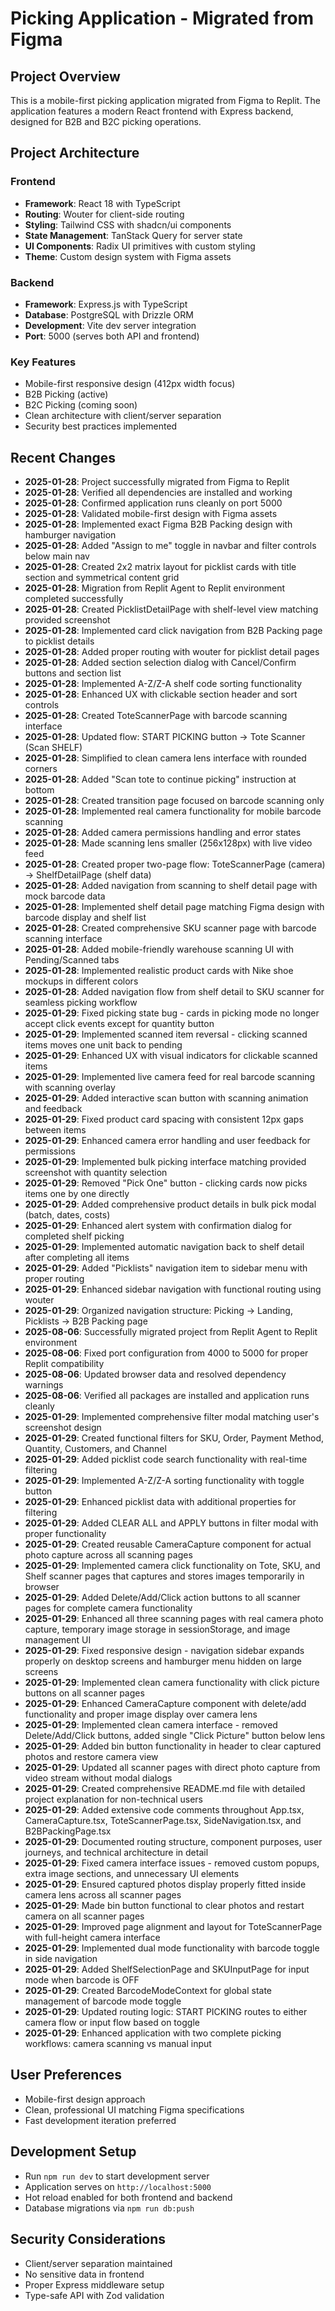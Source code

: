 # Picking Application - Migrated from Figma

## Project Overview
This is a mobile-first picking application migrated from Figma to Replit. The application features a modern React frontend with Express backend, designed for B2B and B2C picking operations.

## Project Architecture

### Frontend
- **Framework**: React 18 with TypeScript
- **Routing**: Wouter for client-side routing
- **Styling**: Tailwind CSS with shadcn/ui components
- **State Management**: TanStack Query for server state
- **UI Components**: Radix UI primitives with custom styling
- **Theme**: Custom design system with Figma assets

### Backend
- **Framework**: Express.js with TypeScript
- **Database**: PostgreSQL with Drizzle ORM
- **Development**: Vite dev server integration
- **Port**: 5000 (serves both API and frontend)

### Key Features
- Mobile-first responsive design (412px width focus)
- B2B Picking (active)
- B2C Picking (coming soon)
- Clean architecture with client/server separation
- Security best practices implemented

## Recent Changes
- **2025-01-28**: Project successfully migrated from Figma to Replit
- **2025-01-28**: Verified all dependencies are installed and working
- **2025-01-28**: Confirmed application runs cleanly on port 5000
- **2025-01-28**: Validated mobile-first design with Figma assets
- **2025-01-28**: Implemented exact Figma B2B Packing design with hamburger navigation
- **2025-01-28**: Added "Assign to me" toggle in navbar and filter controls below main nav
- **2025-01-28**: Created 2x2 matrix layout for picklist cards with title section and symmetrical content grid
- **2025-01-28**: Migration from Replit Agent to Replit environment completed successfully
- **2025-01-28**: Created PicklistDetailPage with shelf-level view matching provided screenshot
- **2025-01-28**: Implemented card click navigation from B2B Packing page to picklist details
- **2025-01-28**: Added proper routing with wouter for picklist detail pages
- **2025-01-28**: Added section selection dialog with Cancel/Confirm buttons and section list
- **2025-01-28**: Implemented A-Z/Z-A shelf code sorting functionality
- **2025-01-28**: Enhanced UX with clickable section header and sort controls
- **2025-01-28**: Created ToteScannerPage with barcode scanning interface
- **2025-01-28**: Updated flow: START PICKING button → Tote Scanner (Scan SHELF)
- **2025-01-28**: Simplified to clean camera lens interface with rounded corners
- **2025-01-28**: Added "Scan tote to continue picking" instruction at bottom
- **2025-01-28**: Created transition page focused on barcode scanning only
- **2025-01-28**: Implemented real camera functionality for mobile barcode scanning
- **2025-01-28**: Added camera permissions handling and error states
- **2025-01-28**: Made scanning lens smaller (256x128px) with live video feed
- **2025-01-28**: Created proper two-page flow: ToteScannerPage (camera) → ShelfDetailPage (shelf data)
- **2025-01-28**: Added navigation from scanning to shelf detail page with mock barcode data
- **2025-01-28**: Implemented shelf detail page matching Figma design with barcode display and shelf list
- **2025-01-28**: Created comprehensive SKU scanner page with barcode scanning interface
- **2025-01-28**: Added mobile-friendly warehouse scanning UI with Pending/Scanned tabs
- **2025-01-28**: Implemented realistic product cards with Nike shoe mockups in different colors
- **2025-01-28**: Added navigation flow from shelf detail to SKU scanner for seamless picking workflow
- **2025-01-29**: Fixed picking state bug - cards in picking mode no longer accept click events except for quantity button
- **2025-01-29**: Implemented scanned item reversal - clicking scanned items moves one unit back to pending
- **2025-01-29**: Enhanced UX with visual indicators for clickable scanned items
- **2025-01-29**: Implemented live camera feed for real barcode scanning with scanning overlay
- **2025-01-29**: Added interactive scan button with scanning animation and feedback
- **2025-01-29**: Fixed product card spacing with consistent 12px gaps between items
- **2025-01-29**: Enhanced camera error handling and user feedback for permissions
- **2025-01-29**: Implemented bulk picking interface matching provided screenshot with quantity selection
- **2025-01-29**: Removed "Pick One" button - clicking cards now picks items one by one directly
- **2025-01-29**: Added comprehensive product details in bulk pick modal (batch, dates, costs)
- **2025-01-29**: Enhanced alert system with confirmation dialog for completed shelf picking
- **2025-01-29**: Implemented automatic navigation back to shelf detail after completing all items
- **2025-01-29**: Added "Picklists" navigation item to sidebar menu with proper routing
- **2025-01-29**: Enhanced sidebar navigation with functional routing using wouter
- **2025-01-29**: Organized navigation structure: Picking → Landing, Picklists → B2B Packing page
- **2025-08-06**: Successfully migrated project from Replit Agent to Replit environment
- **2025-08-06**: Fixed port configuration from 4000 to 5000 for proper Replit compatibility
- **2025-08-06**: Updated browser data and resolved dependency warnings
- **2025-08-06**: Verified all packages are installed and application runs cleanly
- **2025-01-29**: Implemented comprehensive filter modal matching user's screenshot design
- **2025-01-29**: Created functional filters for SKU, Order, Payment Method, Quantity, Customers, and Channel
- **2025-01-29**: Added picklist code search functionality with real-time filtering
- **2025-01-29**: Implemented A-Z/Z-A sorting functionality with toggle button
- **2025-01-29**: Enhanced picklist data with additional properties for filtering
- **2025-01-29**: Added CLEAR ALL and APPLY buttons in filter modal with proper functionality
- **2025-01-29**: Created reusable CameraCapture component for actual photo capture across all scanning pages
- **2025-01-29**: Implemented camera click functionality on Tote, SKU, and Shelf scanner pages that captures and stores images temporarily in browser
- **2025-01-29**: Added Delete/Add/Click action buttons to all scanner pages for complete camera functionality
- **2025-01-29**: Enhanced all three scanning pages with real camera photo capture, temporary image storage in sessionStorage, and image management UI
- **2025-01-29**: Fixed responsive design - navigation sidebar expands properly on desktop screens and hamburger menu hidden on large screens
- **2025-01-29**: Implemented clean camera functionality with click picture buttons on all scanner pages
- **2025-01-29**: Enhanced CameraCapture component with delete/add functionality and proper image display over camera lens
- **2025-01-29**: Implemented clean camera interface - removed Delete/Add/Click buttons, added single "Click Picture" button below lens
- **2025-01-29**: Added bin button functionality in header to clear captured photos and restore camera view
- **2025-01-29**: Updated all scanner pages with direct photo capture from video stream without modal dialogs
- **2025-01-29**: Created comprehensive README.md file with detailed project explanation for non-technical users
- **2025-01-29**: Added extensive code comments throughout App.tsx, CameraCapture.tsx, ToteScannerPage.tsx, SideNavigation.tsx, and B2BPackingPage.tsx
- **2025-01-29**: Documented routing structure, component purposes, user journeys, and technical architecture in detail
- **2025-01-29**: Fixed camera interface issues - removed custom popups, extra image sections, and unnecessary UI elements
- **2025-01-29**: Ensured captured photos display properly fitted inside camera lens across all scanner pages
- **2025-01-29**: Made bin button functional to clear photos and restart camera on all scanner pages
- **2025-01-29**: Improved page alignment and layout for ToteScannerPage with full-height camera interface
- **2025-01-29**: Implemented dual mode functionality with barcode toggle in side navigation
- **2025-01-29**: Added ShelfSelectionPage and SKUInputPage for input mode when barcode is OFF
- **2025-01-29**: Created BarcodeModeContext for global state management of barcode mode toggle
- **2025-01-29**: Updated routing logic: START PICKING routes to either camera flow or input flow based on toggle
- **2025-01-29**: Enhanced application with two complete picking workflows: camera scanning vs manual input

## User Preferences
- Mobile-first design approach
- Clean, professional UI matching Figma specifications
- Fast development iteration preferred

## Development Setup
- Run `npm run dev` to start development server
- Application serves on `http://localhost:5000`
- Hot reload enabled for both frontend and backend
- Database migrations via `npm run db:push`

## Security Considerations
- Client/server separation maintained
- No sensitive data in frontend
- Proper Express middleware setup
- Type-safe API with Zod validation